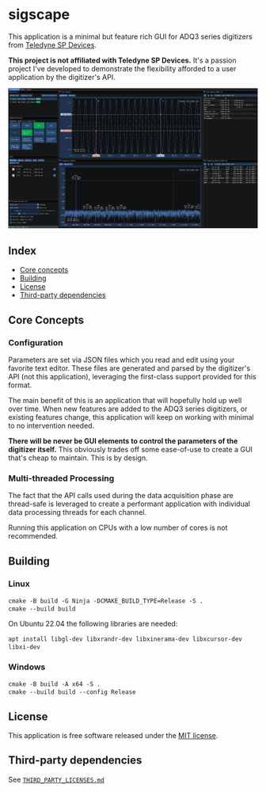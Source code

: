 # sigscape

This application is a minimal but feature rich GUI for ADQ3 series digitizers
from [Teledyne SP Devices](https://spdevices.com).

**This project is not affiliated with Teledyne SP Devices.** It's a passion
project I've developed to demonstrate the flexibility afforded to a user
application by the digitizer's API.

![ui](data/ui.png)

## Index

- [Core concepts](#core-concepts)
- [Building](#building)
- [License](#license)
- [Third-party dependencies](#third-party-dependencies)

## Core Concepts

### Configuration

Parameters are set via JSON files which you read and edit using your favorite
text editor. These files are generated and parsed by the digitizer's API (not
this application), leveraging the first-class support provided for this format.

The main benefit of this is an application that will hopefully hold up well over
time. When new features are added to the ADQ3 series digitizers, or existing
features change, this application will keep on working with minimal to no
intervention needed.

**There will be never be GUI elements to control the parameters of the digitizer
itself.** This obviously trades off some ease-of-use to create a GUI that's
cheap to maintain. This is by design.

### Multi-threaded Processing

The fact that the API calls used during the data acquisition phase are
thread-safe is leveraged to create a performant application with individual
data processing threads for each channel.

Running this application on CPUs with a low number of cores is not recommended.

## Building

### Linux

```
cmake -B build -G Ninja -DCMAKE_BUILD_TYPE=Release -S .
cmake --build build
```

On Ubuntu 22.04 the following libraries are needed:
```
apt install libgl-dev libxrandr-dev libxinerama-dev libxcursor-dev libxi-dev
```

### Windows

```
cmake -B build -A x64 -S .
cmake --build build --config Release
```

## License

This application is free software released under the [MIT
license](https://opensource.org/licenses/MIT).

## Third-party dependencies

See [`THIRD_PARTY_LICENSES.md`](THIRD_PARTY_LICENSES.md)
